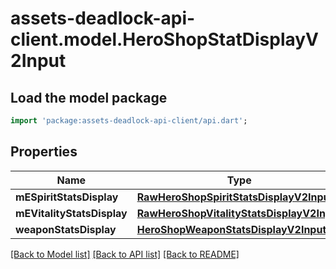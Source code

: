 # assets-deadlock-api-client.model.HeroShopStatDisplayV2Input

## Load the model package
```dart
import 'package:assets-deadlock-api-client/api.dart';
```

## Properties
Name | Type | Description | Notes
------------ | ------------- | ------------- | -------------
**mESpiritStatsDisplay** | [**RawHeroShopSpiritStatsDisplayV2Input**](RawHeroShopSpiritStatsDisplayV2Input.md) |  | 
**mEVitalityStatsDisplay** | [**RawHeroShopVitalityStatsDisplayV2Input**](RawHeroShopVitalityStatsDisplayV2Input.md) |  | 
**weaponStatsDisplay** | [**HeroShopWeaponStatsDisplayV2Input**](HeroShopWeaponStatsDisplayV2Input.md) |  | 

[[Back to Model list]](../README.md#documentation-for-models) [[Back to API list]](../README.md#documentation-for-api-endpoints) [[Back to README]](../README.md)


